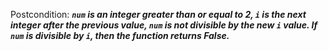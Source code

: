 Postcondition: ***`num` is an integer greater than or equal to 2, `i` is the next integer after the previous value, `num` is not divisible by the new `i` value. If `num` is divisible by `i`, then the function returns False.***